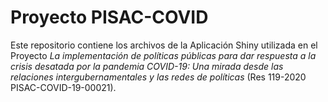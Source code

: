 # Proyecto PISAC-COVID
Este repositorio contiene los archivos de la Aplicación Shiny utilizada en el Proyecto <em>La implementación de políticas públicas para dar respuesta a la crisis desatada por la pandemia COVID-19: Una mirada desde las relaciones intergubernamentales y las redes de políticas</em> (Res 119-2020 PISAC-COVID-19-00021).  